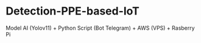# Detection-PPE-based-IoT
Model AI (Yolov11) + Python Script (Bot Telegram) + AWS (VPS) + Rasberry Pi
